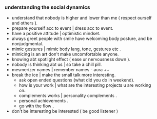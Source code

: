 
### understanding the social dynamics

- understand that nobody is higher and lower than me ( respect ourself and others ).
- prepare yourself acc to event | dress acc to event.
- have a positive attitude | optimistic mindset.
- always greet people with smile have welcoming body posture, and be nonjudgmental.
- mimic gestures | mimic body lang, tone, gestures etc  .
- mimicing is an art don't make uncomfortable anyone.
- knowing abt spotlight effect ( ease ur nervousness down ). 
- nobody is thinking abt us | so take a chill pill.
- mesmerizer names | remember names - aura ++
- break the ice | make the small talk more interesting. 
	- ask open ended questions (what did you do in weekend).
	- how is your work | what are the interesting projects u are working on.
	- complements works | personality complements .
	- personal achievements .
	- go with the flow .
- don't be interesting be interested ( be good listener )





